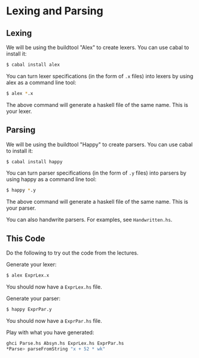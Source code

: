 # Lexing and Parsing

## Lexing

We will be using the buildtool "Alex" to create lexers. You can use cabal to install
it:

```bash
$ cabal install alex
```

You can turn lexer specifications (in the form of `.x` files) into lexers by using
alex as a command line tool:

```bash
$ alex *.x
```

The above command will generate a haskell file of the same name. This is your lexer.

## Parsing

We will be using the buildtool "Happy" to create parsers. You can use cabal to install
it:

```bash
$ cabal install happy
```

You can turn parser specifications (in the form of `.y` files) into parsers by using
happy as a command line tool:

```bash
$ happy *.y
```

The above command will generate a haskell file of the same name. This is your parser.

You can also handwrite parsers. For examples, see `Handwritten.hs`.

## This Code

Do the following to try out the code from the lectures.

Generate your lexer:

```bash
$ alex ExprLex.x
```

You should now have a `ExprLex.hs` file.

Generate your parser:

```bash
$ happy ExprPar.y
```

You should now have a `ExprPar.hs` file.

Play with what you have generated:

```bash
ghci Parse.hs Absyn.hs ExprLex.hs ExprPar.hs
*Parse> parseFromString "x + 52 * wk"
```
